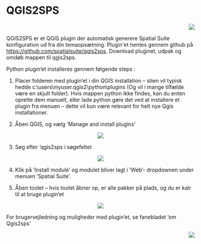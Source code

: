 # QGIS2SPS 


<p align="right">
  <img src="https://github.com/spatialsuite/qgis2sps/blob/master/images/sweco_l.png" />
</p>

QGIS2SPS er et QGIS plugin der automatisk generere Spatial Suite konfiguration ud fra din temaopsætning.
Plugin'et hentes gennem github på https://github.com/spatialsuite/qgis2sps. Download pluginet, udpak og omdøb mappen til qgis2sps.

Python plugin’et installeres gennem følgende steps :
1.	Placer folderen med plugin’et i din QGIS installation – stien vil typisk hedde c:\users\myuser\.qgis2\python\plugins (Og vil i mange tilfælde være en skjult folder). Hvis mappen python ikke findes, kan du enten oprette dem manuelt, eller lade python gøre det ved at installere et plugin fra menuen – dette vil kun være relevant for helt nye Qgis installationer.

2.	Åben QGIS, og vælg  ’Manage and install plugins’

<p align="center">
  <img src="https://github.com/spatialsuite/qgis2sps/blob/master/images/img1.png"/>
</p>

3.	Søg efter ’qgis2sps i søgefeltet

<p align="center">
  <img src="https://github.com/spatialsuite/qgis2sps/blob/master/images/img2.png"/>
</p>

4.	Klik på ’Install module’ og modulet bliver lagt i ’Web’- dropdownen under menuen ’Spatial Suite’.

5.	Åben toolet – hvis toolet åbner op, er alle pakker på plads, og du er kalr til at bruge plugin’et

<p align="center">
  <img src="https://github.com/spatialsuite/qgis2sps/blob/master/images/img3.png"/>
</p>

For brugervejledning og muligheder med plugin’et, se fanebladet ’om Qgis2sps’

<p align="right">
  <img src="https://github.com/spatialsuite/qgis2sps/blob/master/images/sweco_l.png" />
</p>
